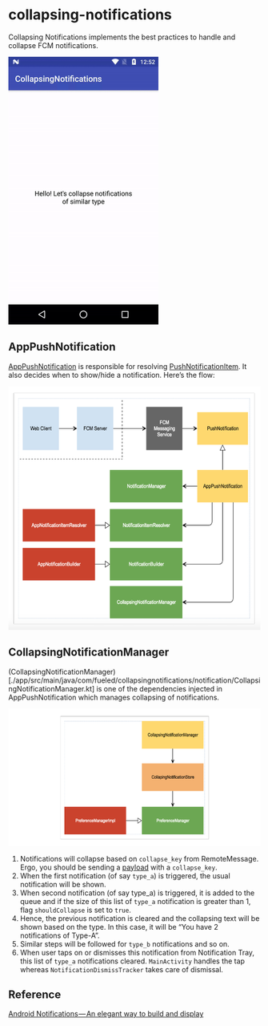# collapsing-notifications

Collapsing Notifications implements the best practices to handle and collapse FCM notifications.

<img src="./README_images/collapsing_notifications.gif" width="300" height="534"/>

## AppPushNotification

[AppPushNotification](./app/src/main/java/com/fueled/collapsingnotifications/notification/AppPushNotification.kt) is responsible for resolving [PushNotificationItem](./app/src/main/java/com/fueled/collapsingnotifications/core/PushNotificationItem.kt). It also decides when to show/hide a notification. Here’s the flow:

<img src="./README_images/app_push_notification.png" width="600" height="486"/>

## CollapsingNotificationManager

(CollapsingNotificationManager)[./app/src/main/java/com/fueled/collapsingnotifications/notification/CollapsingNotificationManager.kt] is one of the dependencies injected in AppPushNotification which manages collapsing of notifications.

<img src="./README_images/collapsing_notification_manager.png" width="600" height="274"/>

1. Notifications will collapse based on `collapse_key` from RemoteMessage. Ergo, you should be sending a [payload](https://gist.github.com/chetdeva/42002ae33225173b713e097bb564835a) with a `collapse_key`.
2. When the first notification (of say `type_a`) is triggered, the usual notification will be shown.
3. When second notification (of say type_a) is triggered, it is added to the queue and if the size of this list of `type_a` notification is greater than 1, flag `shouldCollapse` is set to `true`.
4. Hence, the previous notification is cleared and the collapsing text will be shown based on the type. In this case, it will be “You have 2 notifications of Type-A”.
5. Similar steps will be followed for `type_b` notifications and so on.
6. When user taps on or dismisses this notification from Notification Tray, this list of `type_a` notifications cleared. `MainActivity` handles the tap whereas `NotificationDismissTracker` takes care of dismissal.

## Reference

[Android Notifications — An elegant way to build and display](https://android.jlelse.eu/android-notifications-an-elegant-way-to-build-and-display-7771d65ba3a2)


